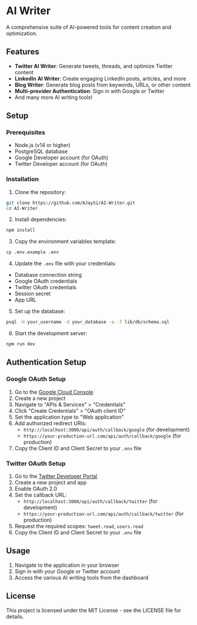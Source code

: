 # AI Writer

A comprehensive suite of AI-powered tools for content creation and optimization.

## Features

- **Twitter AI Writer**: Generate tweets, threads, and optimize Twitter content
- **LinkedIn AI Writer**: Create engaging LinkedIn posts, articles, and more
- **Blog Writer**: Generate blog posts from keywords, URLs, or other content
- **Multi-provider Authentication**: Sign in with Google or Twitter
- And many more AI writing tools!

## Setup

### Prerequisites

- Node.js (v14 or higher)
- PostgreSQL database
- Google Developer account (for OAuth)
- Twitter Developer account (for OAuth)

### Installation

1. Clone the repository:
```bash
git clone https://github.com/AJaySi/AI-Writer.git
cd AI-Writer
```

2. Install dependencies:
```bash
npm install
```

3. Copy the environment variables template:
```bash
cp .env.example .env
```

4. Update the `.env` file with your credentials:
- Database connection string
- Google OAuth credentials
- Twitter OAuth credentials
- Session secret
- App URL

5. Set up the database:
```bash
psql -U your_username -d your_database -a -f lib/db/schema.sql
```

6. Start the development server:
```bash
npm run dev
```

## Authentication Setup

### Google OAuth Setup

1. Go to the [Google Cloud Console](https://console.cloud.google.com/)
2. Create a new project
3. Navigate to "APIs & Services" > "Credentials"
4. Click "Create Credentials" > "OAuth client ID"
5. Set the application type to "Web application"
6. Add authorized redirect URIs:
   - `http://localhost:3000/api/auth/callback/google` (for development)
   - `https://your-production-url.com/api/auth/callback/google` (for production)
7. Copy the Client ID and Client Secret to your `.env` file

### Twitter OAuth Setup

1. Go to the [Twitter Developer Portal](https://developer.twitter.com/en/portal/dashboard)
2. Create a new project and app
3. Enable OAuth 2.0
4. Set the callback URL:
   - `http://localhost:3000/api/auth/callback/twitter` (for development)
   - `https://your-production-url.com/api/auth/callback/twitter` (for production)
5. Request the required scopes: `tweet.read`, `users.read`
6. Copy the Client ID and Client Secret to your `.env` file

## Usage

1. Navigate to the application in your browser
2. Sign in with your Google or Twitter account
3. Access the various AI writing tools from the dashboard

## License

This project is licensed under the MIT License - see the LICENSE file for details.